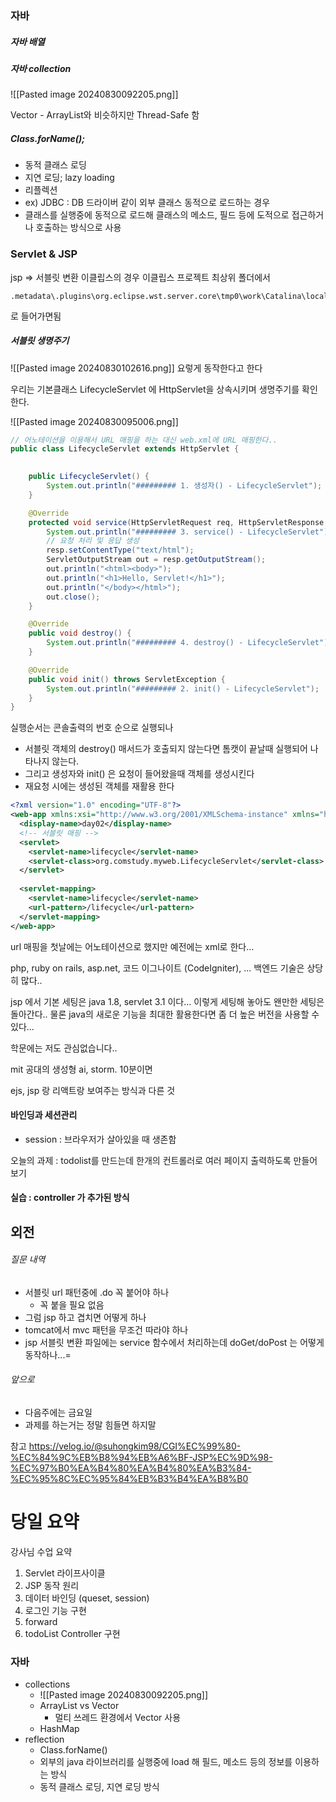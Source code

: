 
### 자바
##### 자바 배열

##### 자바 collection
![[Pasted image 20240830092205.png]]

Vector - ArrayList와 비슷하지만 Thread-Safe 함

##### Class.forName();
- 동적 클래스 로딩
- 지연 로딩; lazy loading
- 리플렉션
- ex) JDBC : DB 드라이버 같이 외부 클래스 동적으로 로드하는 경우
- 클래스를 실행중에 동적으로 로드해 클래스의 메소드, 필드 등에 도적으로 접근하거나 호출하는 방식으로 사용

### Servlet & JSP


jsp => 서블릿 변환
이클립스의 경우 이클립스 프로젝트 최상위 폴더에서
```
.metadata\.plugins\org.eclipse.wst.server.core\tmp0\work\Catalina\localhost\day01\org\apache\jsp
```
로 들어가면됨


##### 서블릿 생명주기
![[Pasted image 20240830102616.png]]
요렇게 동작한다고 한다


우리는 기본클래스 LifecycleServlet 에 HttpServlet을 상속시키며 생명주기를 확인한다.

![[Pasted image 20240830095006.png]]

``` java
// 어노테이션을 이용해서 URL 매핑을 하는 대신 web.xml에 URL 매핑한다..
public class LifecycleServlet extends HttpServlet {

	
	public LifecycleServlet() {
		System.out.println("######### 1. 생성자() - LifecycleServlet");
	}

	@Override
	protected void service(HttpServletRequest req, HttpServletResponse resp) throws ServletException, IOException {
		System.out.println("######### 3. service() - LifecycleServlet");
        // 요청 처리 및 응답 생성
		resp.setContentType("text/html");
        ServletOutputStream out = resp.getOutputStream();
        out.println("<html><body>");
        out.println("<h1>Hello, Servlet!</h1>");
        out.println("</body></html>");
        out.close();
	}

	@Override
	public void destroy() {
		System.out.println("######### 4. destroy() - LifecycleServlet");
	}

	@Override
	public void init() throws ServletException {
		System.out.println("######### 2. init() - LifecycleServlet");
	}
}
```

실행순서는 콘솔출력의 번호 순으로 실행되나
- 서블릿 객체의  destroy() 매서드가 호출되지 않는다면 톰캣이 끝날때 실행되어 나타나지 않는다.
- 그리고 생성자와 init() 은 요청이 들어왔을때 객체를 생성시킨다
- 재요청 시에는 생성된 객체를 재활용 한다



``` xml
<?xml version="1.0" encoding="UTF-8"?>
<web-app xmlns:xsi="http://www.w3.org/2001/XMLSchema-instance" xmlns="http://xmlns.jcp.org/xml/ns/javaee" xsi:schemaLocation="http://xmlns.jcp.org/xml/ns/javaee http://xmlns.jcp.org/xml/ns/javaee/web-app_4_0.xsd" id="WebApp_ID" version="4.0">
  <display-name>day02</display-name>  
  <!-- 서블릿 매핑 -->
  <servlet>
  	<servlet-name>lifecycle</servlet-name>
  	<servlet-class>org.comstudy.myweb.LifecycleServlet</servlet-class>
  </servlet>
  
  <servlet-mapping>
  	<servlet-name>lifecycle</servlet-name>
  	<url-pattern>/lifecycle</url-pattern>
  </servlet-mapping>
</web-app>
```

url 매핑을 첫날에는 어노테이션으로 했지만 예전에는 xml로 한다...






php, ruby on rails, asp.net, 코드 이그나이트 (CodeIgniter), ...
백엔드 기술은 상당히 많다..

jsp 에서 기본 세팅은 java 1.8, servlet 3.1 이다...
이렇게 세팅해 놓아도 왠만한 세팅은 돌아간다..
물론 java의 새로운 기능을 최대한 활용한다면 좀 더 높은 버전을 사용할 수 있다...

학문에는 저도 관심없습니다..

mit 공대의 생성형 ai, storm. 10분이면


ejs, jsp 랑 리액트랑 보여주는 방식과 다른 것


#### 바인딩과 세션관리
- session : 브라우저가 살아있을 때 생존함





오늘의 과제 : todolist를 만드는데 한개의 컨트롤러로 여러 페이지 출력하도록 만들어 보기

#### 실습 : controller 가 추가된 방식




## 외전
###### 질문 내역
- 서블릿 url 패턴중에 .do 꼭 붙어야 하나
	- 꼭 붙을 필요 없음
- 그럼 jsp 하고 겹치면 어떻게 하나
- tomcat에서 mvc 패턴을 무조건 따라야 하나
- jsp 서블릿 변환 파일에는 service 함수에서 처리하는데 doGet/doPost 는 어떻게 동작하나...=

###### 앞으로 
- 다음주에는 금요일
- 과제를 하는거는 정말 힘들면 하지말

참고
https://velog.io/@suhongkim98/CGI%EC%99%80-%EC%84%9C%EB%B8%94%EB%A6%BF-JSP%EC%9D%98-%EC%97%B0%EA%B4%80%EA%B4%80%EA%B3%84-%EC%95%8C%EC%95%84%EB%B3%B4%EA%B8%B0

# 당일 요약
강사님 수업 요약
1) Servlet 라이프사이클
2) JSP 동작 원리
3) 데이터 바인딩 (queset, session)
4) 로그인 기능 구현
5) forward
6) todoList Controller 구현

### 자바 
- collections
	- ![[Pasted image 20240830092205.png]]
	- ArrayList vs Vector
		- 멀티 쓰레드 환경에서 Vector 사용
	- HashMap
- reflection 
	- Class.forName()
	- 외부의 java 라이브러리를 실행중에 load 해 필드, 메소드 등의 정보를 이용하는 방식
	- 동적 클래스 로딩, 지연 로딩 방식



